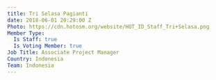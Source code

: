 ```yaml
---
title: Tri Selasa Pagianti
date: 2018-06-01 20:29:00 Z
Photo: https://cdn.hotosm.org/website/HOT_ID_Staff_Tri+Selasa.png
Member Type:
  Is Staff: true
  Is Voting Member: true
Job Title: Associate Project Manager
Country: Indonesia
Team: Indonesia
---
```


